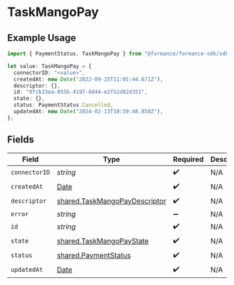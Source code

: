 # TaskMangoPay

## Example Usage

```typescript
import { PaymentStatus, TaskMangoPay } from "@formance/formance-sdk/sdk/models/shared";

let value: TaskMangoPay = {
  connectorID: "<value>",
  createdAt: new Date("2022-09-25T11:01:44.671Z"),
  descriptor: {},
  id: "0fcb33ea-055b-4197-8d44-e2f52d82d351",
  state: {},
  status: PaymentStatus.Cancelled,
  updatedAt: new Date("2024-02-13T10:59:48.850Z"),
};
```

## Fields

| Field                                                                                         | Type                                                                                          | Required                                                                                      | Description                                                                                   |
| --------------------------------------------------------------------------------------------- | --------------------------------------------------------------------------------------------- | --------------------------------------------------------------------------------------------- | --------------------------------------------------------------------------------------------- |
| `connectorID`                                                                                 | *string*                                                                                      | :heavy_check_mark:                                                                            | N/A                                                                                           |
| `createdAt`                                                                                   | [Date](https://developer.mozilla.org/en-US/docs/Web/JavaScript/Reference/Global_Objects/Date) | :heavy_check_mark:                                                                            | N/A                                                                                           |
| `descriptor`                                                                                  | [shared.TaskMangoPayDescriptor](../../../sdk/models/shared/taskmangopaydescriptor.md)         | :heavy_check_mark:                                                                            | N/A                                                                                           |
| `error`                                                                                       | *string*                                                                                      | :heavy_minus_sign:                                                                            | N/A                                                                                           |
| `id`                                                                                          | *string*                                                                                      | :heavy_check_mark:                                                                            | N/A                                                                                           |
| `state`                                                                                       | [shared.TaskMangoPayState](../../../sdk/models/shared/taskmangopaystate.md)                   | :heavy_check_mark:                                                                            | N/A                                                                                           |
| `status`                                                                                      | [shared.PaymentStatus](../../../sdk/models/shared/paymentstatus.md)                           | :heavy_check_mark:                                                                            | N/A                                                                                           |
| `updatedAt`                                                                                   | [Date](https://developer.mozilla.org/en-US/docs/Web/JavaScript/Reference/Global_Objects/Date) | :heavy_check_mark:                                                                            | N/A                                                                                           |